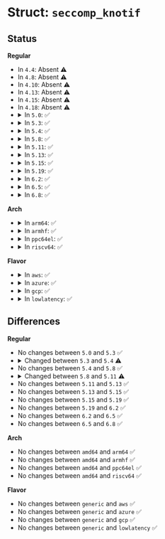 # Struct: <code>seccomp_knotif</code>

## Status
<b>Regular</b>
<ul>
<li>
In <code>4.4</code>: Absent ⚠️
</li>
<li>
In <code>4.8</code>: Absent ⚠️
</li>
<li>
In <code>4.10</code>: Absent ⚠️
</li>
<li>
In <code>4.13</code>: Absent ⚠️
</li>
<li>
In <code>4.15</code>: Absent ⚠️
</li>
<li>
In <code>4.18</code>: Absent ⚠️
</li>
<li>
<details>
<summary>In <code>5.0</code>: ✅</summary>

```c
struct seccomp_knotif {
    struct task_struct *task;
    u64 id;
    const struct seccomp_data *data;
    enum notify_state state;
    int error;
    long int val;
    struct completion ready;
    struct list_head list;
};
```
</details>
</li>
<li>
<details>
<summary>In <code>5.3</code>: ✅</summary>

```c
struct seccomp_knotif {
    struct task_struct *task;
    u64 id;
    const struct seccomp_data *data;
    enum notify_state state;
    int error;
    long int val;
    struct completion ready;
    struct list_head list;
};
```
</details>
</li>
<li>
<details>
<summary>In <code>5.4</code>: ✅</summary>

```c
struct seccomp_knotif {
    struct task_struct *task;
    u64 id;
    const struct seccomp_data *data;
    enum notify_state state;
    int error;
    long int val;
    u32 flags;
    struct completion ready;
    struct list_head list;
};
```
</details>
</li>
<li>
<details>
<summary>In <code>5.8</code>: ✅</summary>

```c
struct seccomp_knotif {
    struct task_struct *task;
    u64 id;
    const struct seccomp_data *data;
    enum notify_state state;
    int error;
    long int val;
    u32 flags;
    struct completion ready;
    struct list_head list;
};
```
</details>
</li>
<li>
<details>
<summary>In <code>5.11</code>: ✅</summary>

```c
struct seccomp_knotif {
    struct task_struct *task;
    u64 id;
    const struct seccomp_data *data;
    enum notify_state state;
    int error;
    long int val;
    u32 flags;
    struct completion ready;
    struct list_head list;
    struct list_head addfd;
};
```
</details>
</li>
<li>
<details>
<summary>In <code>5.13</code>: ✅</summary>

```c
struct seccomp_knotif {
    struct task_struct *task;
    u64 id;
    const struct seccomp_data *data;
    enum notify_state state;
    int error;
    long int val;
    u32 flags;
    struct completion ready;
    struct list_head list;
    struct list_head addfd;
};
```
</details>
</li>
<li>
<details>
<summary>In <code>5.15</code>: ✅</summary>

```c
struct seccomp_knotif {
    struct task_struct *task;
    u64 id;
    const struct seccomp_data *data;
    enum notify_state state;
    int error;
    long int val;
    u32 flags;
    struct completion ready;
    struct list_head list;
    struct list_head addfd;
};
```
</details>
</li>
<li>
<details>
<summary>In <code>5.19</code>: ✅</summary>

```c
struct seccomp_knotif {
    struct task_struct *task;
    u64 id;
    const struct seccomp_data *data;
    enum notify_state state;
    int error;
    long int val;
    u32 flags;
    struct completion ready;
    struct list_head list;
    struct list_head addfd;
};
```
</details>
</li>
<li>
<details>
<summary>In <code>6.2</code>: ✅</summary>

```c
struct seccomp_knotif {
    struct task_struct *task;
    u64 id;
    const struct seccomp_data *data;
    enum notify_state state;
    int error;
    long int val;
    u32 flags;
    struct completion ready;
    struct list_head list;
    struct list_head addfd;
};
```
</details>
</li>
<li>
<details>
<summary>In <code>6.5</code>: ✅</summary>

```c
struct seccomp_knotif {
    struct task_struct *task;
    u64 id;
    const struct seccomp_data *data;
    enum notify_state state;
    int error;
    long int val;
    u32 flags;
    struct completion ready;
    struct list_head list;
    struct list_head addfd;
};
```
</details>
</li>
<li>
<details>
<summary>In <code>6.8</code>: ✅</summary>

```c
struct seccomp_knotif {
    struct task_struct *task;
    u64 id;
    const struct seccomp_data *data;
    enum notify_state state;
    int error;
    long int val;
    u32 flags;
    struct completion ready;
    struct list_head list;
    struct list_head addfd;
};
```
</details>
</li>
</ul>
<b>Arch</b>
<ul>
<li>
<details>
<summary>In <code>arm64</code>: ✅</summary>

```c
struct seccomp_knotif {
    struct task_struct *task;
    u64 id;
    const struct seccomp_data *data;
    enum notify_state state;
    int error;
    long int val;
    u32 flags;
    struct completion ready;
    struct list_head list;
};
```
</details>
</li>
<li>
<details>
<summary>In <code>armhf</code>: ✅</summary>

```c
struct seccomp_knotif {
    struct task_struct *task;
    u64 id;
    const struct seccomp_data *data;
    enum notify_state state;
    int error;
    long int val;
    u32 flags;
    struct completion ready;
    struct list_head list;
};
```
</details>
</li>
<li>
<details>
<summary>In <code>ppc64el</code>: ✅</summary>

```c
struct seccomp_knotif {
    struct task_struct *task;
    u64 id;
    const struct seccomp_data *data;
    enum notify_state state;
    int error;
    long int val;
    u32 flags;
    struct completion ready;
    struct list_head list;
};
```
</details>
</li>
<li>
<details>
<summary>In <code>riscv64</code>: ✅</summary>

```c
struct seccomp_knotif {
    struct task_struct *task;
    u64 id;
    const struct seccomp_data *data;
    enum notify_state state;
    int error;
    long int val;
    u32 flags;
    struct completion ready;
    struct list_head list;
};
```
</details>
</li>
</ul>
<b>Flavor</b>
<ul>
<li>
<details>
<summary>In <code>aws</code>: ✅</summary>

```c
struct seccomp_knotif {
    struct task_struct *task;
    u64 id;
    const struct seccomp_data *data;
    enum notify_state state;
    int error;
    long int val;
    u32 flags;
    struct completion ready;
    struct list_head list;
};
```
</details>
</li>
<li>
<details>
<summary>In <code>azure</code>: ✅</summary>

```c
struct seccomp_knotif {
    struct task_struct *task;
    u64 id;
    const struct seccomp_data *data;
    enum notify_state state;
    int error;
    long int val;
    u32 flags;
    struct completion ready;
    struct list_head list;
};
```
</details>
</li>
<li>
<details>
<summary>In <code>gcp</code>: ✅</summary>

```c
struct seccomp_knotif {
    struct task_struct *task;
    u64 id;
    const struct seccomp_data *data;
    enum notify_state state;
    int error;
    long int val;
    u32 flags;
    struct completion ready;
    struct list_head list;
};
```
</details>
</li>
<li>
<details>
<summary>In <code>lowlatency</code>: ✅</summary>

```c
struct seccomp_knotif {
    struct task_struct *task;
    u64 id;
    const struct seccomp_data *data;
    enum notify_state state;
    int error;
    long int val;
    u32 flags;
    struct completion ready;
    struct list_head list;
};
```
</details>
</li>
</ul>

## Differences
<b>Regular</b>
<ul>
<li>
No changes between <code>5.0</code> and <code>5.3</code> ✅
</li>
<li>
<details>
<summary>Changed between <code>5.3</code> and <code>5.4</code> ⚠️</summary>
<ul>
<li>
<b>Field added. </b>
<code>u32 flags</code>
</li>
</ul>
</details>
</li>
<li>
No changes between <code>5.4</code> and <code>5.8</code> ✅
</li>
<li>
<details>
<summary>Changed between <code>5.8</code> and <code>5.11</code> ⚠️</summary>
<ul>
<li>
<b>Field added. </b>
<code>struct list_head addfd</code>
</li>
</ul>
</details>
</li>
<li>
No changes between <code>5.11</code> and <code>5.13</code> ✅
</li>
<li>
No changes between <code>5.13</code> and <code>5.15</code> ✅
</li>
<li>
No changes between <code>5.15</code> and <code>5.19</code> ✅
</li>
<li>
No changes between <code>5.19</code> and <code>6.2</code> ✅
</li>
<li>
No changes between <code>6.2</code> and <code>6.5</code> ✅
</li>
<li>
No changes between <code>6.5</code> and <code>6.8</code> ✅
</li>
</ul>
<b>Arch</b>
<ul>
<li>
No changes between <code>amd64</code> and <code>arm64</code> ✅
</li>
<li>
No changes between <code>amd64</code> and <code>armhf</code> ✅
</li>
<li>
No changes between <code>amd64</code> and <code>ppc64el</code> ✅
</li>
<li>
No changes between <code>amd64</code> and <code>riscv64</code> ✅
</li>
</ul>
<b>Flavor</b>
<ul>
<li>
No changes between <code>generic</code> and <code>aws</code> ✅
</li>
<li>
No changes between <code>generic</code> and <code>azure</code> ✅
</li>
<li>
No changes between <code>generic</code> and <code>gcp</code> ✅
</li>
<li>
No changes between <code>generic</code> and <code>lowlatency</code> ✅
</li>
</ul>
